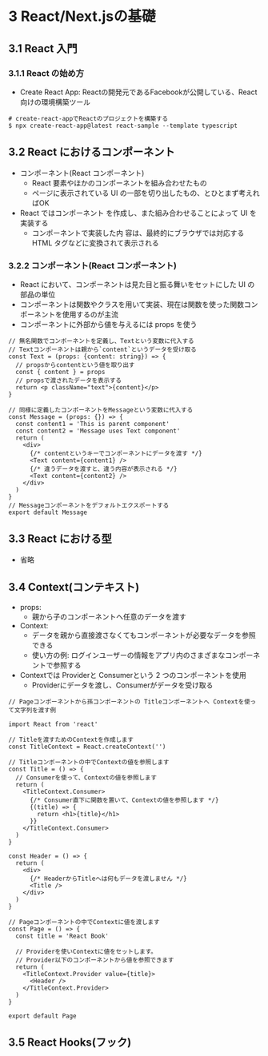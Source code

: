 # 3 React/Next.jsの基礎
## 3.1 React 入門
### 3.1.1 React の始め方
- Create React App: Reactの開発元であるFacebookが公開している、React向けの環境構築ツール

```
# create-react-appでReactのプロジェクトを構築する
$ npx create-react-app@latest react-sample --template typescript
```

## 3.2 React におけるコンポーネント
- コンポーネント(React コンポーネント)
  - React 要素やほかのコンポーネントを組み合わせたもの
  - ページに表示されている UI の一部を切り出したもの、とひとまず考えればOK
- React ではコンポーネント を作成し、また組み合わせることによって UI を実装する
  - コンポーネントで実装した内 容は、最終的にブラウザでは対応する HTML タグなどに変換されて表示される

### 3.2.2 コンポーネント(React コンポーネント)
- React において、コンポーネントは見た目と振る舞いをセットにした UI の部品の単位
- コンポーネントは関数やクラスを用いて実装、現在は関数を使った関数コンポーネントを使用するのが主流
- コンポーネントに外部から値を与えるには props を使う

```tsx
// 無名関数でコンポーネントを定義し、Textという変数に代入する 
// Textコンポーネントは親から`content`というデータを受け取る 
const Text = (props: {content: string}) => {
  // propsからcontentという値を取り出す
  const { content } = props
  // propsで渡されたデータを表示する
  return <p className="text">{content}</p>
}

// 同様に定義したコンポーネントをMessageという変数に代入する 
const Message = (props: {}) => {
  const content1 = 'This is parent component'
  const content2 = 'Message uses Text component'
  return (
    <div>
      {/* contentというキーでコンポーネントにデータを渡す */} 
      <Text content={content1} />
      {/* 違うデータを渡すと、違う内容が表示される */}
      <Text content={content2} />
    </div> 
  )
}
// Messageコンポーネントをデフォルトエクスポートする 
export default Message
```

## 3.3 React における型
- 省略

## 3.4 Context(コンテキスト)
- props: 
  - 親から子のコンポーネントへ任意のデータを渡す
- Context: 
  - データを親から直接渡さなくてもコンポーネントが必要なデータを参照できる
  - 使い方の例: ログインユーザーの情報をアプリ内のさまざまなコンポーネントで参照する
- Contextでは Providerと Consumerという 2 つのコンポーネントを使用
  - Providerにデータを渡し、Consumerがデータを受け取る

```tsx
// Pageコンポーネントから孫コンポーネントの Titleコンポーネントへ Contextを使って文字列を渡す例

import React from 'react'

// Titleを渡すためのContextを作成します
const TitleContext = React.createContext('')

// Titleコンポーネントの中でContextの値を参照します 
const Title = () => {
  // Consumerを使って、Contextの値を参照します 
  return (
    <TitleContext.Consumer>
      {/* Consumer直下に関数を置いて、Contextの値を参照します */} 
      {(title) => {
        return <h1>{title}</h1>
      }}
    </TitleContext.Consumer>
  )
}

const Header = () => {
  return (
    <div>
      {/* HeaderからTitleへは何もデータを渡しません */} 
      <Title />
    </div> 
  )
}

// Pageコンポーネントの中でContextに値を渡します 
const Page = () => {
  const title = 'React Book'
  
  // Providerを使いContextに値をセットします。
  // Provider以下のコンポーネントから値を参照できます 
  return (
    <TitleContext.Provider value={title}>
      <Header />
    </TitleContext.Provider>
  )
}

export default Page
```

## 3.5 React Hooks(フック)
